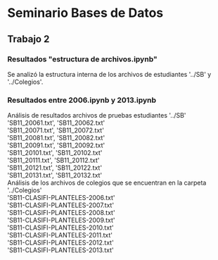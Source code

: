 # Seminario Bases de Datos
## Trabajo 2
### Resultados "estructura de archivos.ipynb"
Se analizó la estructura interna de los archivos de estudiantes '../SB' y '../Colegios'.
### Resultados entre 2006.ipynb y 2013.ipynb
Análisis de resultados archivos de pruebas estudiantes '../SB'<br>
'SB11_20061.txt', 'SB11_20062.txt'<br>
'SB11_20071.txt', 'SB11_20072.txt'<br>
'SB11_20081.txt', 'SB11_20082.txt'<br>
'SB11_20091.txt', 'SB11_20092.txt'<br>
'SB11_20101.txt', 'SB11_20102.txt'<br>
'SB11_20111.txt', 'SB11_20112.txt'<br>
'SB11_20121.txt', 'SB11_20122.txt'<br>
'SB11_20131.txt', 'SB11_20132.txt'<br>
Análisis de los archivos de colegios que se encuentran en la carpeta '../Colegios'<br>
'SB11-CLASIFI-PLANTELES-2006.txt'<br>
'SB11-CLASIFI-PLANTELES-2007.txt'<br>
'SB11-CLASIFI-PLANTELES-2008.txt'<br>
'SB11-CLASIFI-PLANTELES-2009.txt'<br>
'SB11-CLASIFI-PLANTELES-2010.txt'<br>
'SB11-CLASIFI-PLANTELES-2011.txt'<br>
'SB11-CLASIFI-PLANTELES-2012.txt'<br>
'SB11-CLASIFI-PLANTELES-2013.txt'<br>
